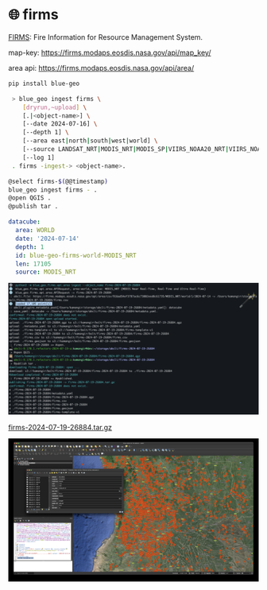 # 🌐 firms

[FIRMS](https://firms.modaps.eosdis.nasa.gov): Fire Information for Resource Management System.

map-key: https://firms.modaps.eosdis.nasa.gov/api/map_key/

area api: https://firms.modaps.eosdis.nasa.gov/api/area/

```bash
pip install blue-geo
```

```bash
 > blue_geo ingest firms \
	[dryrun,~upload] \
	[.|<object-name>] \
	[--date 2024-07-16] \
	[--depth 1] \
	[--area east|north|south|west|world] \
	[--source LANDSAT_NRT|MODIS_NRT|MODIS_SP|VIIRS_NOAA20_NRT|VIIRS_NOAA21_NRT|VIIRS_SNPP_NRT|VIIRS_SNPP_SP] \
	[--log 1]
 . firms -ingest-> <object-name>.
```

```bash
@select firms-$(@@timestamp)
blue_geo ingest firms - .
@open QGIS .
@publish tar .
```

```yaml
datacube:
  area: WORLD
  date: '2024-07-14'
  depth: 1
  id: blue-geo-firms-world-MODIS_NRT
  len: 17105
  source: MODIS_NRT
```

![image](https://raw.githubusercontent.com/kamangir/assets/main/blue-geo/firms-ingest.png)

[firms-2024-07-19-26884.tar.gz](https://kamangir-public.s3.ca-central-1.amazonaws.com/firms-2024-07-19-26884.tar.gz)

![image](https://raw.githubusercontent.com/kamangir/assets/main/blue-geo/firms.jpg)
